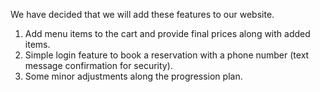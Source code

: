 We have decided that we will add these features to our website.

1. Add menu items to the cart and provide final prices along with added items.
2. Simple login feature to book a reservation with a phone number (text message confirmation for security).
3. Some minor adjustments along the progression plan.
